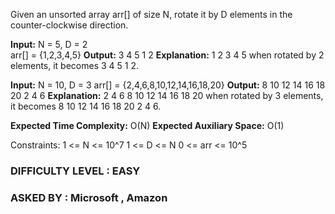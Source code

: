 Given an unsorted array arr[] of size N, rotate it by D elements in the counter-clockwise direction. 

**Input:**  N = 5, D = 2  
            arr[] = {1,2,3,4,5}
**Output:** 3 4 5 1 2
**Explanation:** 1 2 3 4 5  when rotated by 2 elements, it becomes 3 4 5 1 2.

**Input:**  N = 10, D = 3
            arr[] = {2,4,6,8,10,12,14,16,18,20}
**Output:** 8 10 12 14 16 18 20 2 4 6
**Explanation:** 2 4 6 8 10 12 14 16 18 20 when rotated by 3 elements, it becomes 8 10 12 14 16 18 20 2 4 6.

**Expected Time Complexity:** O(N)
**Expected Auxiliary Space:** O(1)

Constraints:
1 <= N <= 10^7
1 <= D <= N
0 <= arr <= 10^5

### DIFFICULTY LEVEL : EASY
### ASKED BY : Microsoft , Amazon
